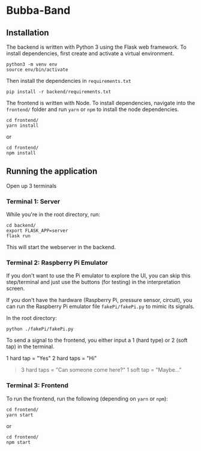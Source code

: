 # Bubba-Band

## Installation

The backend is written with Python 3 using the Flask web framework. To install
dependencies, first create and activate a virtual environment.
```
python3 -m venv env
source env/bin/activate
```
Then install the dependencies in `requirements.txt`
```
pip install -r backend/requirements.txt
```

The frontend is written with Node. To install dependencies, navigate into the
`frontend/` folder and run `yarn` or `npm` to install the node dependencies.

```
cd frontend/
yarn install
```
or
```
cd frontend/
npm install
```

## Running the application

Open up 3 terminals

### Terminal 1: Server

While you're in the root directory, run:
```
cd backend/
export FLASK_APP=server
flask run
```
This will start the webserver in the backend.

### Terminal 2: Raspberry Pi Emulator

If you don't want to use the Pi emulator to explore the UI, you can skip this step/terminal and just use the buttons (for testing) in the interpretation screen.

If you don't have the hardware (Raspberry Pi, pressure sensor, circuit), you can run the Raspberry Pi emulator file `fakePi/fakePi.py` to mimic its signals.

In the root directory:
```
python ./fakePi/fakePi.py
```

To send a signal to the frontend, you either input a 1 (hard type) or 2 (soft tap) in the terminal.

1 hard tap = "Yes"
2 hard taps = "Hi"
> 3 hard taps = "Can someone come here?"
1 soft tap = "Maybe..."

### Terminal 3: Frontend

To run the frontend, run the following (depending on `yarn` or `npm`):
```
cd frontend/
yarn start
```
or
```
cd frontend/
npm start
```

